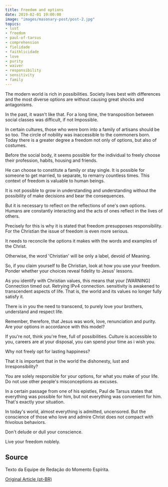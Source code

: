 ```yaml
---
title: Freedom and options
date: 2019-02-01 19:00:00
image: "images/masonary-post/post-2.jpg"
topics: 
- lust
- freedom
- paul-of-tarsus
- comprehension
- fielidade
- faithlicidade
- love
- purity
- waiver
- responsibility
- sensitivity
- family
---
```



The modern world is rich in possibilities.
Society lives best with differences and the most diverse options are
without causing great shocks and antagonisms.

In the past, it wasn't like that.
For a long time, the transposition between social classes was difficult, if not
Impossible.

In certain cultures, those who were born into a family of artisans should be so too.
The circle of nobility was inaccessible to the commoners born.
Today there is a greater degree a freedom not only of options, but also of
costumes.

Before the social body, it seems possible for the individual to freely choose
their profession, habits, housing and friends.

He can choose to constitute a family or stay single.
It is possible for someone to get married, to separate, to remarry countless times.
This context of freedom is valuable to human beings.

It is not possible to grow in understanding and understanding without the possibility of
make decisions and bear the consequences.

But it is necessary to reflect on the reflections of one's own options.
Humans are constantly interacting and the acts of ones reflect in the
lives of others.

Precisely for this is why it is stated that freedom presupposes responsibility.
For the Christian the issue of freedom is even more serious.

It needs to reconcile the options it makes with the words and examples of the
Christ.

Otherwise, the word 'Christian' will be only a label, devoid of
Meaning.

So, if you claim yourself to Be Christian, look at how you use your freedom.
Ponder whether your choices reveal fidelity to Jesus' lessons.

As you identify with Christian values, this means that your
[WARNING] Connection timed out. Retrying IPv4 connection.
sensitivity is awakened to transcendent aspects of life.
That is, the world and its values no longer fully satisfy it.

There is in you the need to transcend, to purely love your brothers,
understand and respect life.

Remember, therefore, that Jesus was work, love, renunciation and purity.
Are your options in accordance with this model?

If you're not, think you're free, full of possibilities.
Culture is accessible to you, careers are at your disposal, you can spend
your time as i wish you.

Why not freely opt for lasting happiness?

That it is important that in the world the dishonesty, lust and
Irresponsibility?

You are solely responsible for your options, for what you make of your life.
Do not use other people's misconceptions as excuses.

In a certain passage from one of his epistles, Paul de Tarsus states that
everything was possible for him, but not everything was convenient for him.
That's exactly your situation.

In today's world, almost everything is admitted, uncensored.
But the conscience of those who love and admire Christ does not compact with
frivolous behaviors.

Don't delude or dull your conscience.

Live your freedom noblely.


## Source
Texto da Equipe de Redação do Momento Espírita.

[Original Article (pt-BR)](http://momento.com.br/pt/ler_texto.php?id=1262)
